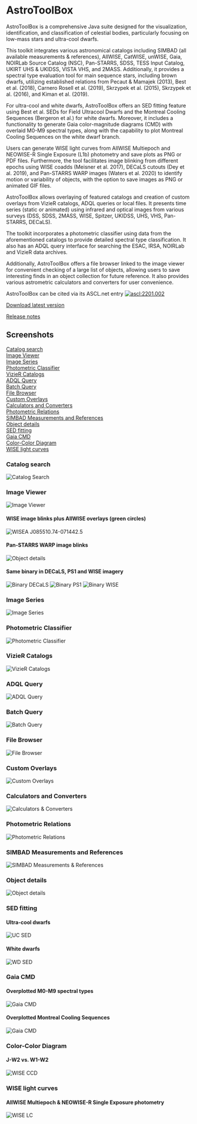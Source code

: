 # AstroToolBox

AstroToolBox is a comprehensive Java suite designed for the visualization, identification, and classification of celestial bodies, particularly focusing on low-mass stars and ultra-cool dwarfs.

This toolkit integrates various astronomical catalogs including SIMBAD (all available measurements & references), AllWISE, CatWISE, unWISE, Gaia, NOIRLab Source Catalog (NSC), Pan-STARRS, SDSS, TESS Input Catalog, UKIRT UHS & UKIDSS, VISTA VHS, and 2MASS. Additionally, it provides a spectral type evaluation tool for main sequence stars, including brown dwarfs, utilizing established relations from Pecaut & Mamajek (2013), Best et al. (2018), Carnero Rosell et al. (2019), Skrzypek et al. (2015), Skrzypek et al. (2016), and Kiman et al. (2019).

For ultra-cool and white dwarfs, AstroToolBox offers an SED fitting feature using Best et al. SEDs for Field Ultracool Dwarfs and the Montreal Cooling Sequences (Bergeron et al.) for white dwarfs. Moreover, it includes a functionality to generate Gaia color-magnitude diagrams (CMD) with overlaid M0-M9 spectral types, along with the capability to plot Montreal Cooling Sequences on the white dwarf branch.

Users can generate WISE light curves from AllWISE Multiepoch and NEOWISE-R Single Exposure (L1b) photometry and save plots as PNG or PDF files. Furthermore, the tool facilitates image blinking from different epochs using WISE coadds (Meisner et al. 2017), DECaLS cutouts (Dey et al. 2019), and Pan-STARRS WARP images (Waters et al. 2020) to identify motion or variability of objects, with the option to save images as PNG or animated GIF files.

AstroToolBox allows overlaying of featured catalogs and creation of custom overlays from VizieR catalogs, ADQL queries or local files. It presents time series (static or animated) using infrared and optical images from various surveys (DSS, SDSS, 2MASS, WISE, Spitzer, UKIDSS, UHS, VHS, Pan-STARRS, DECaLS).

The toolkit incorporates a photometric classifier using data from the aforementioned catalogs to provide detailed spectral type classification. It also has an ADQL query interface for searching the ESAC, IRSA, NOIRLab and VizieR data archives.

Additionally, AstroToolBox offers a file browser linked to the image viewer for convenient checking of a large list of objects, allowing users to save interesting finds in an object collection for future reference. It also provides various astrometric calculators and converters for user convenience.

AstroToolBox can be cited via its ASCL.net entry <a href="https://ascl.net/2201.002"><img src="https://img.shields.io/badge/ascl-2201.002-blue.svg?colorB=262255" alt="ascl:2201.002" /></a>

[Download latest version](releases/executables/AstroToolBox-3.4.0.jar)

[Release notes](releases/release%20notes.md)

## Screenshots

[Catalog search](#catalog-search)  
[Image Viewer](#image-viewer)  
[Image Series](#image-series)  
[Photometric Classifier](#photometric-classifier)  
[VizieR Catalogs](#vizier-catalogs)  
[ADQL Query](#adql-query)  
[Batch Query](#batch-query)  
[File Browser](#file-browser)  
[Custom Overlays](#custom-overlays)  
[Calculators and Converters](#calculators-and-converters)  
[Photometric Relations](#photometric-relations)  
[SIMBAD Measurements and References](#simbad-measurements-and-references)  
[Object details](#object-details)  
[SED fitting](#sed-fitting)  
[Gaia CMD](#gaia-cmd)  
[Color-Color Diagram](#color-color-diagram)  
[WISE light curves](#wise-light-curves)  

### Catalog search
![Catalog Search](images/Catalog%20Search.png)

### Image Viewer
![Image Viewer](images/Image%20Viewer.png)

#### WISE image blinks plus AllWISE overlays (green circles)
![WISEA J085510.74-071442.5](images/WISEA%20J085510.74-071442.5.gif)

#### Pan-STARRS WARP image blinks
![Object details](images/PS1%20WARP%20image%20blinks.gif)

#### Same binary in DECaLS, PS1 and WISE imagery
![Binary DECaLS](images/Binary%20DECaLS.gif)
![Binary PS1](images/Binary%20PS1.gif)
![Binary WISE](images/Binary%20WISE.gif)

### Image Series
![Image Series](images/Image%20Series.png)

### Photometric Classifier
![Photometric Classifier](images/Photometric%20Classifier.png)

### VizieR Catalogs
![VizieR Catalogs](images/VizieR%20Catalogs.png)

### ADQL Query
![ADQL Query](images/ADQL%20Query.png)

### Batch Query
![Batch Query](images/Batch%20Query.png)

### File Browser
![File Browser](images/File%20Browser.png)

### Custom Overlays
![Custom Overlays](images/Custom%20Overlays.png)

### Calculators and Converters
![Calculators & Converters](images/Calculators%20&%20Converters.png)

### Photometric Relations
![Photometric Relations](images/Photometric%20Relations.png)

### SIMBAD Measurements and References
![SIMBAD Measurements & References](images/SIMBAD%20measurements%20&%20references.png)

### Object details
![Object details](images/Object%20details.png)

### SED fitting

#### Ultra-cool dwarfs
![UC SED](images/SED.png)

#### White dwarfs
![WD SED](images/WD%20SED.png)

### Gaia CMD

#### Overplotted M0-M9 spectral types
![Gaia CMD](images/Gaia%20CMD%20RD.png)

#### Overplotted Montreal Cooling Sequences 
![Gaia CMD](images/Gaia%20CMD%20WD.png)

### Color-Color Diagram

#### J-W2 vs. W1-W2
![WISE CCD](images/WISE%20CCD.png)

### WISE light curves

#### AllWISE Multiepoch & NEOWISE-R Single Exposure photometry
![WISE LC](images/WISE%20light%20curves.png)